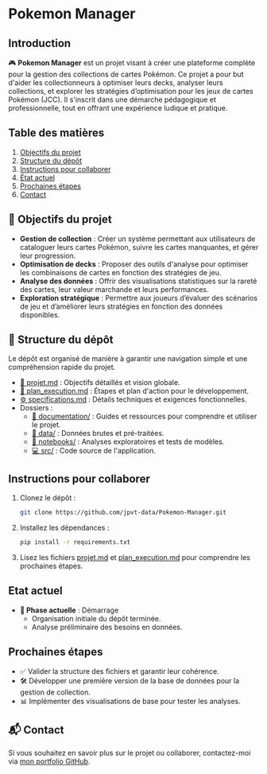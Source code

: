 # Pokemon Manager

## Introduction
🎮 **Pokemon Manager** est un projet visant à créer une plateforme complète pour la gestion des collections de cartes Pokémon. Ce projet a pour but d'aider les collectionneurs à optimiser leurs decks, analyser leurs collections, et explorer les stratégies d’optimisation pour les jeux de cartes Pokémon (JCC). Il s'inscrit dans une démarche pédagogique et professionnelle, tout en offrant une expérience ludique et pratique.

## Table des matières
1. [Objectifs du projet](#-objectifs-du-projet)
2. [Structure du dépôt](#-structure-du-dépôt)
3. [Instructions pour collaborer](#instructions-pour-collaborer)
4. [État actuel](#etat-actuel)
5. [Prochaines étapes](#prochaines-étapes)
6. [Contact](#-contact)

## 🎯 Objectifs du projet
- **Gestion de collection** : Créer un système permettant aux utilisateurs de cataloguer leurs cartes Pokémon, suivre les cartes manquantes, et gérer leur progression.
- **Optimisation de decks** : Proposer des outils d'analyse pour optimiser les combinaisons de cartes en fonction des stratégies de jeu.
- **Analyse des données** : Offrir des visualisations statistiques sur la rareté des cartes, leur valeur marchande et leurs performances.
- **Exploration stratégique** : Permettre aux joueurs d’évaluer des scénarios de jeu et d’améliorer leurs stratégies en fonction des données disponibles.

## 📂 Structure du dépôt
Le dépôt est organisé de manière à garantir une navigation simple et une compréhension rapide du projet.

- [📄 projet.md](https://github.com/jpvt-data/Pokemon-Manager/blob/main/documentation/projet.md) : Objectifs détaillés et vision globale.
- [📝 plan_execution.md](https://github.com/jpvt-data/Pokemon-Manager/blob/main/documentation/plan_execution.md) : Étapes et plan d'action pour le développement.
- [⚙️ specifications.md](https://github.com/jpvt-data/Pokemon-Manager/blob/main/documentation/specifications.md) : Détails techniques et exigences fonctionnelles.
- Dossiers :
  - [📘 documentation/](https://github.com/jpvt-data/Pokemon-Manager/tree/main/documentation) : Guides et ressources pour comprendre et utiliser le projet.
  - [📂 data/](https://github.com/jpvt-data/Pokemon-Manager/tree/main/data) : Données brutes et pré-traitées.
  - [📓 notebooks/](https://github.com/jpvt-data/Pokemon-Manager/tree/main/notebooks) : Analyses exploratoires et tests de modèles.
  - [💻 src/](https://github.com/jpvt-data/Pokemon-Manager/tree/main/src) : Code source de l'application.

## Instructions pour collaborer
1. Clonez le dépôt :
   ```bash
   git clone https://github.com/jpvt-data/Pokemon-Manager.git
   ```
2. Installez les dépendances :
   ```bash
   pip install -r requirements.txt
   ```
3. Lisez les fichiers [projet.md](https://github.com/jpvt-data/Pokemon-Manager/blob/main/projet.md) et [plan_execution.md](https://github.com/jpvt-data/Pokemon-Manager/blob/main/plan_execution.md) pour comprendre les prochaines étapes.

## Etat actuel
- **📌 Phase actuelle** : Démarrage
  - Organisation initiale du dépôt terminée.
  - Analyse préliminaire des besoins en données.

## Prochaines étapes
- ✅ Valider la structure des fichiers et garantir leur cohérence.
- 🛠 Développer une première version de la base de données pour la gestion de collection.
- 📊 Implémenter des visualisations de base pour tester les analyses.

## 📬 Contact
Si vous souhaitez en savoir plus sur le projet ou collaborer, contactez-moi via [mon portfolio GitHub](https://github.com/jpvt-data/Portfolio).

